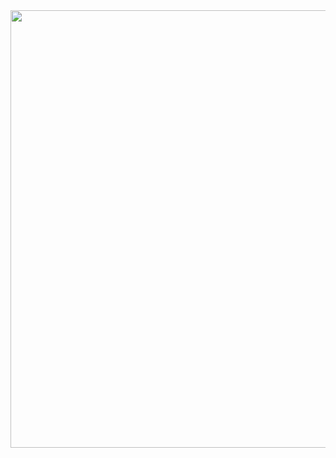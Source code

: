 <div id="header" align="center">
  <img src="https://cdn.discordapp.com/attachments/1128237250614923297/1130005293233864764/Error.gif" width="700"/>
</div>
